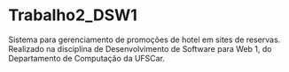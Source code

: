 # Trabalho2_DSW1

Sistema para gerenciamento de promoções de hotel em sites de reservas. Realizado na disciplina de Desenvolvimento de Software para Web 1, do Departamento de Computação da UFSCar.